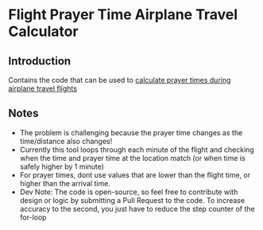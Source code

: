 # Flight Prayer Time Airplane Travel Calculator

## Introduction

Contains the code that can be used to [calculate prayer times during airplane travel flights](https://thefirstprototype.com/flight-prayer-time-airplane-travel-calculator/)

## Notes

- The problem is challenging because the prayer time changes as the time/distance also changes!
- Currently this tool loops through each minute of the flight and checking when the time and prayer time at the location match (or when time is safely higher by 1 minute)
- For prayer times, dont use values that are lower than the flight time, or higher than the arrival time.
- Dev Note: The code is open-source, so feel free to contribute with design or logic by submitting a Pull Request to the code. To increase accuracy to the second, you just have to reduce the step counter of the for-loop
